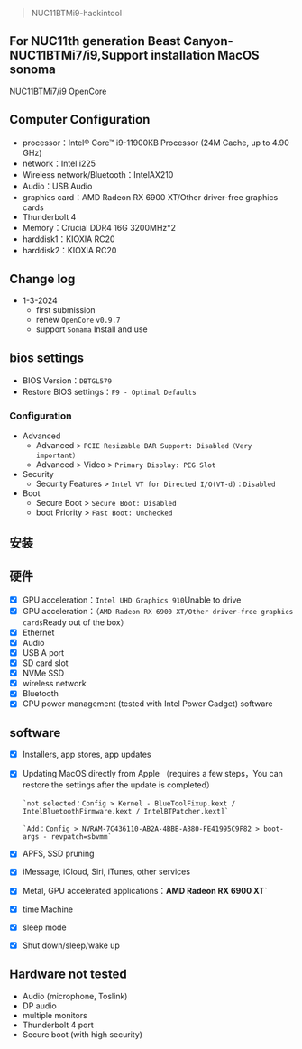 > NUC11BTMi9-hackintool
## For NUC11th generation Beast Canyon-NUC11BTMi7/i9,Support installation MacOS sonoma

NUC11BTMi7/i9 OpenCore

## Computer Configuration

- processor：Intel® Core™ i9-11900KB Processor (24M Cache, up to 4.90 GHz)
- network：Intel i225
- Wireless network/Bluetooth：IntelAX210
- Audio：USB Audio
- graphics card：AMD Radeon RX 6900 XT/Other driver-free graphics cards
- Thunderbolt 4
- Memory：Crucial DDR4 16G 3200MHz*2
- harddisk1：KIOXIA RC20
- harddisk2：KIOXIA RC20
  
## Change log

- 1-3-2024
  - first submission
  - renew `OpenCore` `v0.9.7`
  - support `Sonama` Install and use

## bios settings

- BIOS Version：`DBTGL579`
- Restore BIOS settings：`F9 - Optimal Defaults`

### Configuration

- Advanced
  - Advanced > `PCIE Resizable BAR Support: Disabled（Very important）`
  - Advanced > Video > `Primary Display: PEG Slot`
- Security
  - Security Features > `Intel VT for Directed I/O(VT-d)：Disabled`
- Boot
  - Secure Boot > `Secure Boot: Disabled`
  - boot Priority > `Fast Boot: Unchecked`

## 安装

## 硬件

- [x] GPU acceleration：`Intel UHD Graphics 910`Unable to drive
- [x] GPU acceleration：（`AMD Radeon RX 6900 XT/Other driver-free graphics cards`Ready out of the box）
- [x] Ethernet
- [x] Audio
- [x] USB A port
- [x] SD card slot
- [x] NVMe SSD
- [x] wireless network
- [x] Bluetooth
- [x] CPU power management (tested with Intel Power Gadget)
software

## software

- [x] Installers, app stores, app updates
- [x] Updating MacOS directly from Apple （requires a few steps，You can restore the settings after the update is completed）

      `not selected：Config > Kernel - BlueToolFixup.kext / IntelBluetoothFirmware.kext / IntelBTPatcher.kext]`

      `Add：Config > NVRAM-7C436110-AB2A-4BBB-A880-FE41995C9F82 > boot-args - revpatch=sbvmm`
- [x] APFS, SSD pruning
- [x] iMessage, iCloud, Siri, iTunes, other services
- [x] Metal, GPU accelerated applications：**AMD Radeon RX 6900 XT`**
- [x] time Machine
- [x] sleep mode
- [x] Shut down/sleep/wake up

## Hardware not tested

- Audio (microphone, Toslink)
- DP audio
- multiple monitors
- Thunderbolt 4 port
- Secure boot (with high security)
